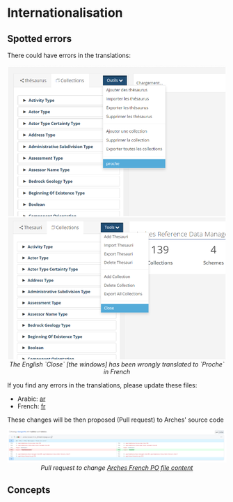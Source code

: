 # Internationalisation

## Spotted errors

There could have errors in the translations:

<p align="center">
  <img alt="img-name" src="../../../www/arches-v7-internationalisation-error-fr.png" width="500">
  <img alt="img-name" src="../../../www/arches-v7-internationalisation-error-fr-1.png" width="500">
  <br>
    <em>The English `Close` [the windows] has been wrongly translated to `Proche` in French</em>
</p>

If you find any errors in the translations, please update these files:

- Arabic: <a href='https://github.com/eamena-project/arches/blob/master/arches/locale/ar/LC_MESSAGES/django.po'>ar</a>
- French: <a href='https://github.com/eamena-project/arches/blob/master/arches/locale/fr/LC_MESSAGES/django.po'>fr</a>

These changes will be then proposed (Pull request) to Arches' source code

<p align="center">
  <img alt="img-name" src="../../../www/arches-ea-github-pr.png" width="1100">
  <br>
    <em>Pull request to change <a href='https://github.com/archesproject/arches/blob/master/arches/locale/fr/LC_MESSAGES/django.po'>Arches French PO file content</a></em>
</p>


## Concepts

